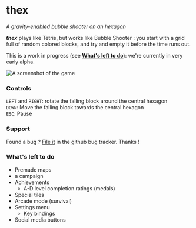 # thex
_A gravity-enabled bubble shooter on an hexagon_

_**thex**_ plays like Tetris, but works like Bubble Shooter : you start with a grid full of random colored blocks, and try and empty it before the time runs out.

This is a work in progress (see [**What's left to do**](#whats-left-to-do)): we're currently in very early alpha.

![A screenshot of the game](http://s9.postimg.org/5a3qrp6cv/screen.png)

### Controls

`LEFT` and `RIGHT`: rotate the falling block around the central hexagon<br />
`DOWN`: Move the falling block towards the central hexagon<br />
`ESC`: Pause

### Support
Found a bug ? [File it](https://github.com/peyremorgan/thex/issues) in the github bug tracker. Thanks !

### What's left to do
-	Premade maps
  - a campaign
-	Achievements
	- A-D level completion ratings (medals)
-	Special tiles
-	Arcade mode (survival)
-	Settings menu
	- Key bindings
-	Social media buttons
